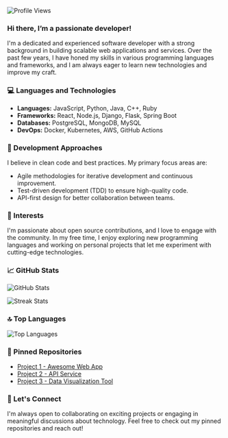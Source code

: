 ![Profile Views](https://komarev.com/ghpvc/?username=stefanbirgi605)

### Hi there, I’m a passionate developer!

I'm a dedicated and experienced software developer with a strong background in building scalable web applications and services. Over the past few years, I have honed my skills in various programming languages and frameworks, and I am always eager to learn new technologies and improve my craft.

### 💻 Languages and Technologies

- **Languages:** JavaScript, Python, Java, C++, Ruby
- **Frameworks:** React, Node.js, Django, Flask, Spring Boot
- **Databases:** PostgreSQL, MongoDB, MySQL
- **DevOps:** Docker, Kubernetes, AWS, GitHub Actions

### 🔧 Development Approaches

I believe in clean code and best practices. My primary focus areas are:

- Agile methodologies for iterative development and continuous improvement.
- Test-driven development (TDD) to ensure high-quality code.
- API-first design for better collaboration between teams.

### 🚀 Interests

I'm passionate about open source contributions, and I love to engage with the community. In my free time, I enjoy exploring new programming languages and working on personal projects that let me experiment with cutting-edge technologies.

### 📈 GitHub Stats

![GitHub Stats](https://github-readme-stats.vercel.app/api?username=stefanbirgi605&show_icons=true&count_private=true&theme=radical)

![Streak Stats](https://github-readme-streak-stats.herokuapp.com/?user=stefanbirgi605&theme=radical)

### 🔝 Top Languages

![Top Languages](https://github-readme-stats.vercel.app/api/top-langs/?username=stefanbirgi605&layout=compact&theme=radical)

### 🌟 Pinned Repositories

- [Project 1 - Awesome Web App](https://github.com/stefanbirgi605/project-1)
- [Project 2 - API Service](https://github.com/stefanbirgi605/project-2)
- [Project 3 - Data Visualization Tool](https://github.com/stefanbirgi605/project-3)

### 🤝 Let's Connect

I'm always open to collaborating on exciting projects or engaging in meaningful discussions about technology. Feel free to check out my pinned repositories and reach out!
